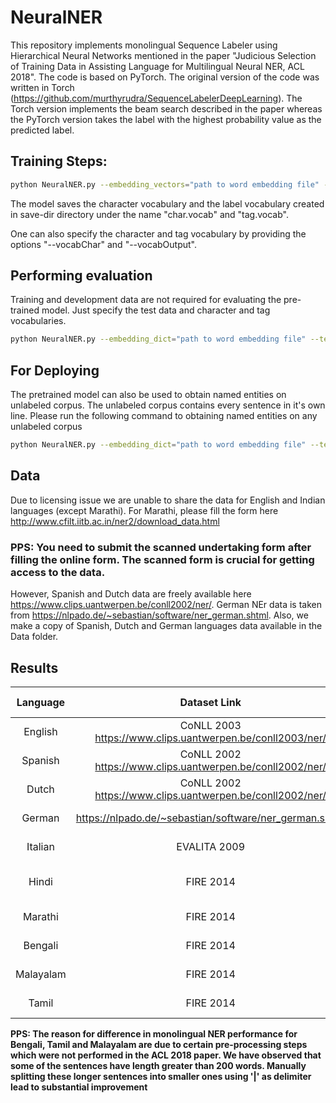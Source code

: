 # NeuralNER

This repository implements monolingual Sequence Labeler using Hierarchical Neural Networks mentioned in the paper "Judicious Selection of Training Data in Assisting Language for Multilingual Neural NER, ACL 2018". The code is based on PyTorch. The original version of the code was written in Torch (https://github.com/murthyrudra/SequenceLabelerDeepLearning). The Torch version implements the beam search described in the paper whereas the PyTorch version takes the label with the highest probability value as the predicted label.

## Training Steps:

```sh
python NeuralNER.py --embedding_vectors="path to word embedding file" --train="path to train file in CoNLL format" --dev="path to development file in CoNLL format" --test="path to test file in CoNLL format" --num_epochs="maximum number of epochs" --learning_rate="initial learning rate" --batch_size="mini-batch size" --hidden_size="bi-lstm hidden layer size" --num_filters="number of character features extracted per filter" --min_filter_width "minimum number of character ngrams to look at" --max_filter_width "maximum number of character ngrams to look at" --use_gpu=1 --ner_tag_field="ner tag column number" --save-dir="save the model to this directory"
```

The model saves the character vocabulary and the label vocabulary created in save-dir directory under the name "char.vocab" and "tag.vocab".

One can also specify the character and tag vocabulary by providing the options "--vocabChar" and "--vocabOutput".

## Performing evaluation

Training and development data are not required for evaluating the pre-trained model. Just specify the test data and character and tag vocabularies.

```sh
python NeuralNER.py --embedding_dict="path to word embedding file" --test="path to test file in CoNLL format" --hidden_size="bi-lstm hidden layer size" --num_filters="number of character features extracted per filter" --min_filter_width "minimum number of character ngrams to look at" --max_filter_width "maximum number of character ngrams to look at" --use_gpu=1 --ner_tag_field="ner tag column number" --save-dir="directory in which model is saved" --vocabChar="directory in which model is saved"/char.vocab --vocabOutput="directory in which model is saved"/tag.vocab --perform_evaluation=True
```

## For Deploying
The pretrained model can also be used to obtain named entities on unlabeled corpus. The unlabeled corpus contains every sentence in it's own line. Please run the following command to obtaining named entities on any unlabeled corpus

```sh
python NeuralNER.py --embedding_dict="path to word embedding file" --test="path to plain corpus" --hidden_size="bi-lstm hidden layer size" --num_filters="number of character features extracted per filter" --min_filter_width "minimum number of character ngrams to look at" --max_filter_width "maximum number of character ngrams to look at" --use_gpu=1 --ner_tag_field="ner tag column number" --save-dir="directory in which model is saved" --vocabChar="directory in which model is saved"/char.vocab --vocabOutput="directory in which model is saved"/tag.vocab --perform_evaluation=True --deploy True
```

## Data
Due to licensing issue we are unable to share the data for English and Indian languages (except Marathi). For Marathi, please fill the form here http://www.cfilt.iitb.ac.in/ner2/download_data.html

### PPS: You need to submit the scanned undertaking form after filling the online form. The scanned form is crucial for getting access to the data.

However, Spanish and Dutch data are freely available here https://www.clips.uantwerpen.be/conll2002/ner/. German NEr data is taken from https://nlpado.de/~sebastian/software/ner_german.shtml. Also, we make a copy of Spanish, Dutch and German languages data available in the Data folder.


## Results
|  Language |                        Dataset Link                       |                             Word Embeddings                             |                      Reference                     | F1-Score |
|:---------:|:---------------------------------------------------------:|:-----------------------------------------------------------------------:|:--------------------------------------------------:|:--------:|
| English   | CoNLL 2003 https://www.clips.uantwerpen.be/conll2003/ner/ | Spectral Embeddings  http://www.pdhillon.com/code.html                  | https://arxiv.org/abs/1607.00198                   |    90.94 |
| Spanish   | CoNLL 2002 https://www.clips.uantwerpen.be/conll2002/ner/ | Spectral Embeddings                                                     | https://arxiv.org/abs/1607.00198                   |    85.75 |
| Dutch     | CoNLL 2002 https://www.clips.uantwerpen.be/conll2002/ner/ | Spectral Embeddings                                                     | https://arxiv.org/abs/1607.00198                   |    85.20 |
| German    | https://nlpado.de/~sebastian/software/ner_german.shtml    | Spectral Embeddings                                                     | https://aclanthology.info/papers/P18-2064/p18-2064 |    87.64 |
| Italian   | EVALITA 2009                                              | Spectral Embeddings                                                     | https://aclanthology.info/papers/P18-2064/p18-2064 |    75.98 |
| Hindi     | FIRE 2014                                                 | Fasttext Embeddings https://fasttext.cc/docs/en/pretrained-vectors.html | https://aclanthology.info/papers/P18-2064/p18-2064 |    64.93 |
| Marathi   | FIRE 2014                                                 | Fasttext Embeddings                                                     | https://aclanthology.info/papers/P18-2064/p18-2064 |    61.46 |
| Bengali   | FIRE 2014                                                 | Fasttext Embeddings                                                     | https://aclanthology.info/papers/P18-2064/p18-2064 |    55.61 |
| Malayalam | FIRE 2014                                                 | Fasttext Embeddings                                                     | https://aclanthology.info/papers/P18-2064/p18-2064 |    64.59 |
| Tamil     | FIRE 2014                                                 | Fasttext Embeddings                                                     | https://aclanthology.info/papers/P18-2064/p18-2064 |    65.39 |


**PPS: The reason for difference in monolingual NER performance for Bengali, Tamil and Malayalam are due to certain pre-processing steps which were not performed in the ACL 2018 paper. We have observed that some of the sentences have length greater than 200 words. Manually splitting these longer sentences into smaller ones using '|' as delimiter lead to substantial improvement**
